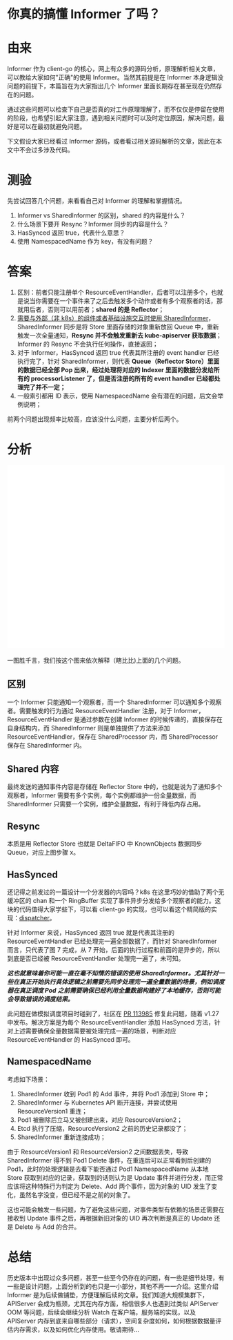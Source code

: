 # 你真的搞懂 Informer 了吗？


# 由来

Informer 作为 client-go 的核心，网上有众多的源码分析，原理解析相关文章，可以教给大家如何"正确"的使用 Informer。当然其前提是在 Informer 本身逻辑没问题的前提下，本篇旨在为大家指出几个 Informer 里面长期存在甚至现在仍然存在的问题。

通过这些问题可以检查下自己是否真的对工作原理理解了，而不仅仅是停留在使用的阶段，也希望引起大家注意，遇到相关问题时可以及时定位原因，解决问题，最好是可以在最初就避免问题。

下文假设大家已经看过 Informer 源码，或者看过相关源码解析的文章，因此在本文中不会过多涉及代码。

# 测验

先尝试回答几个问题，来看看自己对 Informer 的理解和掌握情况。

1. Informer vs SharedInformer 的区别，shared 的内容是什么？
2. 什么场景下要开 Resync？Informer 同步的内容是什么？
3. HasSynced 返回 true，代表什么意思？
4. 使用 NamespacedName 作为 key，有没有问题？

# 答案

1. 区别：前者只能注册单个 ResourceEventHandler，后者可以注册多个，也就是说当你需要在一个事件来了之后去触发多个动作或者有多个观察者的话，那就用后者，否则可以用前者；**shared 的是 Reflector**；
2. [需要与外部（非 k8s）的组件或者基础设施交互时使用 SharedInformer](https://github.com/kubernetes/kubernetes/issues/75495#issuecomment-475629555)，SharedInformer 同步是将 Store 里面存储的对象重新放回 Queue 中，重新触发一次全量通知，**Resync 并不会触发重新去 kube-apiserver 获取数据**；Informer 的 Resync 不会执行任何操作，直接返回；
3. 对于 Informer，HasSynced 返回 true 代表其所注册的 event handler 已经执行完了，针对 SharedInformer，则代表 **Queue（Reflector Store）里面的数据已经全部 Pop 出来，经过处理将对应的 Indexer 里面的数据分发给所有的 processorListener 了，但是否注册的所有的 event handler 已经都处理完了并不一定；**
4. 一般索引都用 ID 表示，使用 NamespacedName 会有潜在的问题，后文会举例说明；

前两个问题出现频率比较高，应该没什么问题，主要分析后两个。

# 分析

![sharedIndexInformer](informer.svg)

一图胜千言，我们按这个图来依次解释（瞎比比)上面的几个问题。

## 区别

 一个 Informer 只能通知一个观察者，而一个 SharedInformer 可以通知多个观察者。需要触发的行为通过 ResourceEventHandler 注册，对于 Informer，ResourceEventHandler 是通过参数在创建 Informer 的时候传递的，直接保存在自身结构内，而 SharedInformer 则是单独提供了方法来添加 ResourceEventHandler，保存在 SharedProcessor 内，而 SharedProcessor 保存在 SharedInformer 内。

## Shared 内容

最终发送的通知事件内容是存储在 Reflector Store 中的，也就是说为了通知多个观察者，Informer 需要有多个实例，每个实例都维护一份全量数据，而 SharedInformer 只需要一个实例，维护全量数据，有利于降低内存占用。

## Resync

本质是用 Reflector Store 也就是 DeltaFIFO 中 KnownObjects 数据同步 Queue，对应上图步骤 x。

## HasSynced

还记得之前发过的一篇设计一个分发器的内容吗？k8s 在这里巧妙的借助了两个无缓冲区的 chan 和一个 RingBuffer 实现了事件异步分发给多个观察者的能力。这块的代码值得大家学些下，可以看 client-go 的实现，也可以看这个精简版的实现：[dispatcher](https://github.com/likakuli/dispatcherdemo)。

针对 Informer 来说，HasSynced 返回 true 就是代表其注册的 ResourceEventHandler 已经处理完一遍全部数据了，而针对 SharedInformer 而言，只代表了图 7 完成，从 7 开始，后面的执行过程和前面的是异步的，所以到底是否已经被 ResourceEventHandler 处理完一遍了，未可知。

***这也就意味着你可能一直在毫不知情的错误的使用 SharedInformer。尤其针对一些在真正开始执行具体逻辑之前需要先同步处理完一遍全量数据的场景，例如调度器在真正调度 Pod 之前需要确保已经利用全量数据构建好了本地缓存，否则可能会导致错误的调度结果。***

此问题在做模拟调度项目时碰到了，社区在 [PR 113985](https://github.com/kubernetes/kubernetes/pull/113985) 修复此问题，随着 v1.27 中发布。解决方案是为每个 ResourceEventHandler 添加 HasSynced 方法，针对上述需要确保全量数据需要被处理完成一遍的场景，判断对应 ResourceEventHandler 的 HasSynced 即可。

## NamespacedName

考虑如下场景：

1. SharedInformer 收到 Pod1 的 Add 事件，并将 Pod1 添加到 Store 中；
2. SharedInformer 与 Kubernetes API 断开连接，并尝试使用 ResourceVersion1 重连；
3. Pod1 被删除后立马又被创建出来，对应 ResourceVersion2；
4. Etcd 执行了压缩，ResourceVersion2 之前的历史记录都没了；
5. SharedInformer 重新连接成功；

由于 ResourceVersion1 和 ResourceVersion2 之间数据丢失，导致 SharedInformer 得不到 Pod1 Delete 事件，在重连后可以正常看到后创建的 Pod1，此时的处理逻辑是去看下能否通过 Pod1 NamespacedName 从本地 Store 获取到对应的记录，获取到的话则认为是 Update 事件并进行分发，而正常应该将这种特殊行为判定为 Delete、Add 两个事件，因为对象的 UID 发生了变化，虽然名字没变，但已经不是之前的对象了。

这也可能会触发一些问题，为了避免这些问题，对事件类型有依赖的场景还需要在接收到 Update 事件之后，再根据新旧对象的 UID 再次判断是真正的 Update 还是 Delete 与 Add 的合并。

# 总结

历史版本中出现过众多问题，甚至一些至今仍存在的问题，有一些是细节处理，有一些是设计问题，上面分析到的也只是一小部分，其他不再一一介绍。这里介绍 Informer 是为后续做铺垫，方便理解后续的文章。我们知道大规模集群下，APIServer 会成为瓶颈，尤其在内存方面，相信很多人也遇到过类似 APIServer OOM 等问题，后续会继续分析 Watch 在客户端，服务端的实现，以及 APIServer 内存到底来自哪些部分（请求），空间复杂度如何，如何根据数据量评估内存需求，以及如何优化内存使用。敬请期待...


